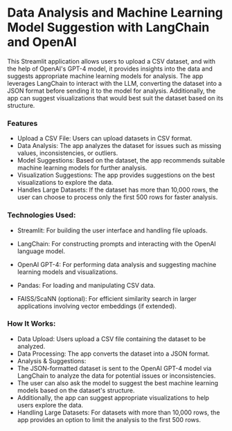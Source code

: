 # Data Analysis and Machine Learning Model Suggestion with LangChain and OpenAI

This Streamlit application allows users to upload a CSV dataset, and with the help of OpenAI's GPT-4 model, it provides insights into the data and suggests appropriate machine learning models for analysis. The app leverages LangChain to interact with the LLM, converting the dataset into a JSON format before sending it to the model for analysis. Additionally, the app can suggest visualizations that would best suit the dataset based on its structure.

### Features

- Upload a CSV File: Users can upload datasets in CSV format.
- Data Analysis: The app analyzes the dataset for issues such as missing values, inconsistencies, or outliers.
- Model Suggestions: Based on the dataset, the app recommends suitable machine learning models for further analysis.
- Visualization Suggestions: The app provides suggestions on the best visualizations to explore the data.
- Handles Large Datasets: If the dataset has more than 10,000 rows, the user can choose to process only the first 500 rows for faster analysis.

### Technologies Used: 

- Streamlit: For building the user interface and handling file uploads.

- LangChain: For constructing prompts and interacting with the OpenAI language model.

- OpenAI GPT-4: For performing data analysis and suggesting machine learning models and visualizations.

- Pandas: For loading and manipulating CSV data.

- FAISS/ScaNN (optional): For efficient similarity search in larger applications involving vector embeddings (if extended).

### How It Works:

- Data Upload: Users upload a CSV file containing the dataset to be analyzed.
- Data Processing: The app converts the dataset into a JSON format.
- Analysis & Suggestions:
- The JSON-formatted dataset is sent to the OpenAI GPT-4 model via LangChain to analyze the data for potential issues or inconsistencies.
- The user can also ask the model to suggest the best machine learning models based on the dataset's structure.
- Additionally, the app can suggest appropriate visualizations to help users explore the data.
- Handling Large Datasets: For datasets with more than 10,000 rows, the app provides an option to limit the analysis to the first 500 rows.

